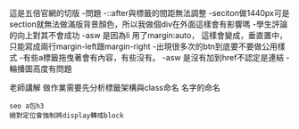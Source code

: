 這是五倍官網的切版
    -問題
    -::after與標籤的間距無法調整
    -seciton做1440px可是section就無法做滿版背景顏色，所以我做個div在外面這樣會有影響嗎
    -學生評論的向上對其不會成功
        -asw 是因為li 用了margin:auto， 這樣會變成，垂直置中，只能寫成兩行margin-left跟margin-right
    -出現很多次的btn到底要不要做公用樣式
    -有些a標籤拖曳著會有內容，有些沒有。
        -asw 是沒有加到href不認定是連結
    -輪播圖高度有問題

老師講解
    做作業需要先分析標籤架構與class命名
    名字的命名

    seo a包h3
    絕對定位會強制將display轉成block
